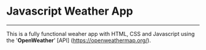 # Javascript Weather App
---

This is a fully functional weaher app with HTML, CSS and Javascript using the '**OpenWeather**' [API] (https://openweathermap.org/).


 
